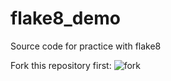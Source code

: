 # flake8_demo
Source code for practice with flake8



Fork this repository first:
![fork](https://user-images.githubusercontent.com/8710147/235586452-6c90a94a-93f9-4f84-8609-b41132b36264.jpg)
